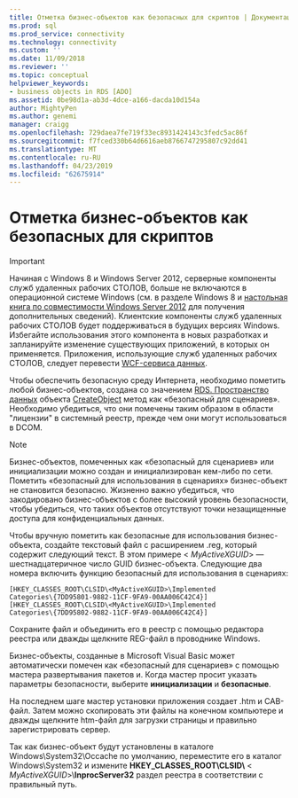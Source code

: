 ```yaml
---
title: Отметка бизнес-объектов как безопасных для скриптов | Документация Майкрософт
ms.prod: sql
ms.prod_service: connectivity
ms.technology: connectivity
ms.custom: ''
ms.date: 11/09/2018
ms.reviewer: ''
ms.topic: conceptual
helpviewer_keywords:
- business objects in RDS [ADO]
ms.assetid: 0be98d1a-ab3d-4dce-a166-dacda10d154a
author: MightyPen
ms.author: genemi
manager: craigg
ms.openlocfilehash: 729daea7fe719f33ec8931424143c3fedc5ac86f
ms.sourcegitcommit: f7fced330b64d6616aeb8766747295807c92dd41
ms.translationtype: MT
ms.contentlocale: ru-RU
ms.lasthandoff: 04/23/2019
ms.locfileid: "62675914"
---
```

# <a name="marking-business-objects-as-safe-for-scripting"></a>Отметка бизнес-объектов как безопасных для скриптов
> [!IMPORTANT]
>  Начиная с Windows 8 и Windows Server 2012, серверные компоненты служб удаленных рабочих СТОЛОВ, больше не включаются в операционной системе Windows (см. в разделе Windows 8 и [настольная книга по совместимости Windows Server 2012](https://www.microsoft.com/download/details.aspx?id=27416) для получения дополнительных сведений). Клиентские компоненты служб удаленных рабочих СТОЛОВ будет поддерживаться в будущих версиях Windows. Избегайте использования этого компонента в новых разработках и запланируйте изменение существующих приложений, в которых он применяется. Приложения, использующие служб удаленных рабочих СТОЛОВ, следует перевести [WCF-сервиса данных](https://go.microsoft.com/fwlink/?LinkId=199565).  
  
 Чтобы обеспечить безопасную среду Интернета, необходимо пометить любой бизнес-объектов, создана со значением [RDS. Пространство данных](../../../ado/reference/rds-api/dataspace-object-rds.md) объекта [CreateObject](../../../ado/reference/rds-api/createobject-method-rds.md) метод как «безопасный для сценариев». Необходимо убедиться, что они помечены таким образом в области "лицензии" в системный реестр, прежде чем они могут использоваться в DCOM.  
  
> [!NOTE]
>  Бизнес-объектов, помеченных как «безопасный для сценариев» или инициализации можно создан и инициализирован кем-либо по сети. Пометить «безопасный для использования в сценариях» бизнес-объект не становится безопасно. Жизненно важно убедиться, что закодировано бизнес-объектов с более высокий уровень безопасности, чтобы убедиться, что таких объектов отсутствуют точки незащищенные доступа для конфиденциальных данных.  
  
 Чтобы вручную пометить как безопасные для использования бизнес-объекта, создайте текстовый файл с расширением .reg, который содержит следующий текст. В этом примере \< *MyActiveXGUID*> — шестнадцатеричное число GUID бизнес-объекта. Следующие два номера включить функцию безопасный для использования в сценариях:  
  
```console
[HKEY_CLASSES_ROOT\CLSID\<MyActiveXGUID>\Implemented   
Categories\{7DD95801-9882-11CF-9FA9-00AA006C42C4}]  
[HKEY_CLASSES_ROOT\CLSID\<MyActiveXGUID>\Implemented   
Categories\{7DD95802-9882-11CF-9FA9-00AA006C42C4}]  
```  
  
 Сохраните файл и объединить его в реестр с помощью редактора реестра или дважды щелкните REG-файл в проводнике Windows.  
  
 Бизнес-объекты, созданные в Microsoft Visual Basic может автоматически помечен как «безопасный для сценариев» с помощью мастера развертывания пакетов и. Когда мастер просит указать параметры безопасности, выберите **инициализации** и **безопасные**.  
  
 На последнем шаге мастер установки приложения создает .htm и CAB-файл. Затем можно скопировать эти файлы на конечном компьютере и дважды щелкните htm-файл для загрузки страницы и правильно зарегистрировать сервер.  
  
 Так как бизнес-объект будут установлены в каталоге Windows\System32\Occache по умолчанию, переместите его в каталог Windows\System32 и измените **HKEY_CLASSES_ROOT\CLSID\\**  \< *MyActiveXGUID*>\\**InprocServer32** раздел реестра в соответствии с правильный путь.



